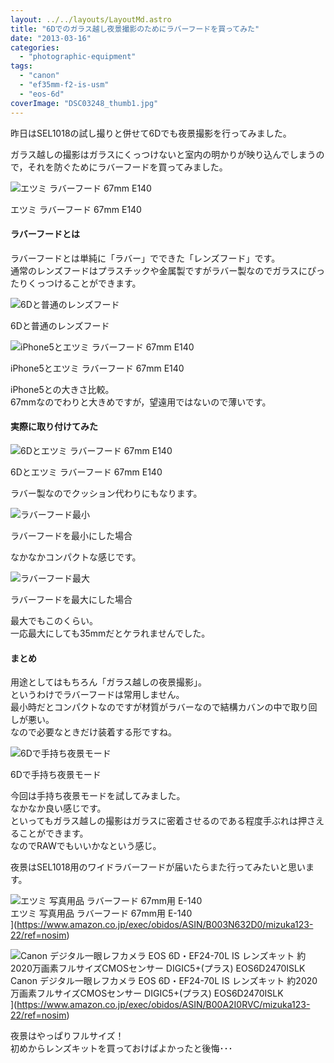 ```yaml
---
layout: ../../layouts/LayoutMd.astro
title: "6Dでのガラス越し夜景撮影のためにラバーフードを買ってみた"
date: "2013-03-16"
categories: 
  - "photographic-equipment"
tags: 
  - "canon"
  - "ef35mm-f2-is-usm"
  - "eos-6d"
coverImage: "DSC03248_thumb1.jpg"
---
```


昨日はSEL1018の試し撮りと併せて6Dでも夜景撮影を行ってみました。

ガラス越しの撮影はガラスにくっつけないと室内の明かりが映り込んでしまうので，それを防ぐためにラバーフードを買ってみました。

![エツミ ラバーフード 67mm E140](/archive/images/DSC03248_thumb.jpg "エツミ ラバーフード 67mm E140")
  
エツミ ラバーフード 67mm E140

#### ラバーフードとは

ラバーフードとは単純に「ラバー」でできた「レンズフード」です。  
通常のレンズフードはプラスチックや金属製ですがラバー製なのでガラスにぴったりくっつけることができます。

![6Dと普通のレンズフード](/archive/images/DSC03250_thumb.jpg "6Dと普通のレンズフード")
  
6Dと普通のレンズフード

![iPhone5とエツミ ラバーフード 67mm E140](/archive/images/DSC03249_thumb.jpg "iPhone5とエツミ ラバーフード 67mm E140")
  
iPhone5とエツミ ラバーフード 67mm E140

iPhone5との大きさ比較。  
67mmなのでわりと大きめですが，望遠用ではないので薄いです。

#### 実際に取り付けてみた

![6Dとエツミ ラバーフード 67mm E140](/archive/images/DSC03251_thumb.jpg "6Dとエツミ ラバーフード 67mm E140")
  
6Dとエツミ ラバーフード 67mm E140

ラバー製なのでクッション代わりにもなります。

![ラバーフード最小](/archive/images/DSC03252_thumb.jpg "ラバーフード最小")
  
ラバーフードを最小にした場合

なかなかコンパクトな感じです。

![ラバーフード最大](/archive/images/DSC03253_thumb.jpg "ラバーフード最大")
  
ラバーフードを最大にした場合

最大でもこのくらい。  
一応最大にしても35mmだとケラれませんでした。

#### まとめ

用途としてはもちろん「ガラス越しの夜景撮影」。  
というわけでラバーフードは常用しません。  
最小時だとコンパクトなのですが材質がラバーなので結構カバンの中で取り回しが悪い。  
なので必要なときだけ装着する形ですね。

![6Dで手持ち夜景モード](/archive/images/IMG_0213_thumb.jpg "6Dで手持ち夜景モード")
  
6Dで手持ち夜景モード

今回は手持ち夜景モードを試してみました。  
なかなか良い感じです。  
といってもガラス越しの撮影はガラスに密着させるのである程度手ぶれは押さえることができます。  
なのでRAWでもいいかなという感じ。

夜景はSEL1018用のワイドラバーフードが届いたらまた行ってみたいと思います。

![エツミ 写真用品 ラバーフード 67mm用 E-140](/archive/images/419pW4yN6AL._SL160_.jpg)  
エツミ 写真用品 ラバーフード 67mm用 E-140  
](https://www.amazon.co.jp/exec/obidos/ASIN/B003N632D0/mizuka123-22/ref=nosim)

![Canon デジタル一眼レフカメラ EOS 6D・EF24-70L IS レンズキット 約2020万画素フルサイズCMOSセンサー DIGIC5+(プラス) EOS6D2470ISLK](/archive/images/51mqBe9RG4L._SL160_.jpg)  
Canon デジタル一眼レフカメラ EOS 6D・EF24-70L IS レンズキット 約2020万画素フルサイズCMOSセンサー DIGIC5+(プラス) EOS6D2470ISLK  
](https://www.amazon.co.jp/exec/obidos/ASIN/B00A2I0RVC/mizuka123-22/ref=nosim)

夜景はやっぱりフルサイズ！  
初めからレンズキットを買っておけばよかったと後悔･･･
